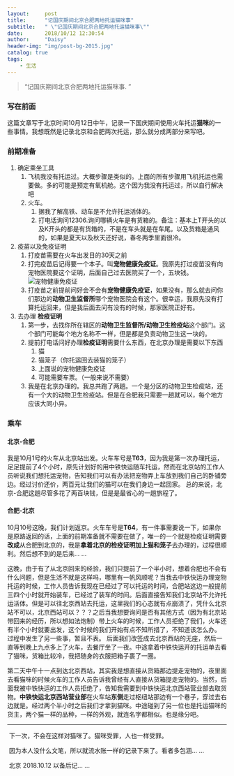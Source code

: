 ```yaml
---
layout:     post
title:      "记国庆期间北京合肥两地托运猫咪事"
subtitle:   " \"记国庆期间北京合肥两地托运猫咪事\""
date:       2018/10/12 12:30:54 
author:     "Daisy"
header-img: "img/post-bg-2015.jpg"
catalog: true
tags:
    - 生活
---
```


> “记国庆期间北京合肥两地托运猫咪事. ”

### 写在前面

这篇文章写于北京时间10月12日中午，记录一下国庆期间使用火车托运**猫咪**的一些事情。我想既然是记录北京和合肥两次托运，那么就分成两部分来写吧。

### 前期准备

1. 确定乘坐工具
   1. 飞机我没有托运过。大概步骤是类似的。上面的所有步骤用飞机托运也需要做。多的可能是预定有氧机舱。这个因为我没有托运过，所以自行解决吧
   2. 火车。
      1. 据我了解高铁、动车是不允许托运活体的。
      2. 打电话询问12306.询问哪辆火车是有货箱的。备注：基本上T开头的以及K开头的都是有货箱的，不是在车头就是在车尾。以及货箱是通风的，如果是夏天以及秋天还好说，春冬两季里面很冷。
2. 疫苗以及免疫证明
   1. 打疫苗需要在火车出发日的30天之前
   2. 打完疫苗后记得要一个本子。叫**宠物健康免疫证**。我原先打过疫苗没有向宠物医院要这个证明，后面自己过去医院买了一个，五块钱。![宠物健康免疫证](http://blog.zh-lc.cn/img/pet_health_card.jpeg)
   3. 打疫苗之前提前问好会不会有**宠物健康免疫证**，如果没有，那么就去问你们那边的**动物卫生监督所**哪个宠物医院会有这个。很幸运，我原先没有打算托运回来，但是我后面去问有没有的时候，那家医院正好有。
3. 去办理 **检疫证明**
   1. 第一步，去找你所在辖区的**动物卫生监督所/动物卫生检疫站**这个部门。这个部门可能每个地方名称不一样，但是都是负责动物卫生这一块的。
   2. 提前打电话问好办理**检疫证明**需要什么东西，在北京办理是需要以下东西
      1. 猫
      2. 猫笼子（你托运回去装猫的笼子）
      3. 上面说的宠物健康免疫证
      4. 可能需要车票。（一般来说不需要）
   3. 我是在北京办理的。我总共跑了两趟。一个是分区的动物卫生检疫站，还有一个大的动物卫生检疫站。但是在合肥我只需要一趟就可以，每个地方应该大同小异。

### 乘车

#### 北京-合肥

​	我是10月1号的火车从北京站出发。火车车号是**T63**，因为我是第一次办理托运，足足提前了4个小时，原先计划好的用中铁快运随车托运，然而在北京站的工作人员听说我们想托运宠物，告知我们可以有办法把宠物弄上车放到我们自己的卧铺旁边。经过讨价还价，两百元让我们的猫可以在我们身边一起回家。 总的来说，北京-合肥这趟尽管多花了两百块钱，但是是最省心的一趟旅程了。



#### 合肥-北京

​	10月10号这晚，我们计划返京。火车车号是**T64**，有一件事需要说一下，如果你是原路返回的话，上面的前期准备就不需要在做了，唯一的一个就是检疫证明需要**改成**从合肥到北京的，我是**拿着北京的检疫证明加上猫和笼子**去办理的，过程很顺利。然后想不到的是后来... ...

​	这晚，由于有了从北京回来的经验，我们只提前了一个半小时，想着合肥也不会有什么问题，但是生活不就是这样吗，哪里有一帆风顺呢？当我去中铁快运办理宠物托运的时候，工作人员告诉我现在已经过了可以托运的时间，合肥站这边一般提前三四个小时就开始装车，已经过了装车的时间。后面直接告知我们北京站不允许托运活体。但是可以往北京西站去托运，这里我们的心态就有点崩溃了，凭什么北京站不可以，北京西站可以？？？之后当我想要询问是否有其他方式（因为有北京站带回来的经历，所以想如法炮制）带上火车的时候，工作人员拒绝了我们，火车还有半个小时就要出发，这个时候的我们开始有点不知所措了，不知道该怎么办。 过程中发生了另一些事，暂且不表。 后面我们改签成去北京西站的无座，然后一直等到晚上九点多上了火车，去餐厅坐了一夜。中途拿着中铁快运开的托运单去看了猫咪，货箱比较冷，我把随身的衣服把箱子裹了一圈。

​	第二天中午十一点到达北京西站，其实我是想直接从货箱那边提走宠物的，夜里面去看猫咪的时候火车的工作人员告诉我曾经有人直接从货箱提走宠物的。当然，后面我被中铁快运的工作人员拒绝了，告知我需要到中铁快运北京西站营业部去取货物。**中铁快运北京西站营业部**在火车站**东侧**走过枢纽站那边有一个巷子，穿过去右边就是。经过两个半小时之后我们才拿到猫咪。中途碰到了另一位也是托运猫咪的货主，两个猫一样的品种，一样的外观，就连名字都相似。也是缘分吧。



------



​	下一次，不会在这样对猫咪了。猫咪受罪，人也一样受罪。

​	因为本人没什么文笔，所以就流水账一样的记录下来了。看者多包涵... ...

​	北京 2018.10.12  以备后记... ...	